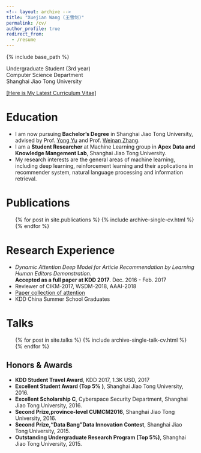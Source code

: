 ```yaml
---
<!-- layout: archive -->
title: "Xuejian Wang (王雪剑)"
permalink: /cv/
author_profile: true
redirect_from:
  - /resume
---
```


{% include base_path %}

Undergraduate Student (3rd year)<br>
Computer Science Department<br>
Shanghai Jiao Tong University<br>

[[Here is My Latest Curriculum Vitae]](http://xjwangsjtu.github.io/files/Wang.pdf)


Education
======
* I am now pursuing **Bachelor’s Degree** in Shanghai Jiao Tong University, advised by Prof. [Yong Yu](http://apex.sjtu.edu.cn/members/yyu) and Prof. [Weinan Zhang](http://wnzhang.net/).
* I am a  **Student Researcher** at Machine Learning group in **Apex Data and Knowledge Mangement Lab**, Shanghai Jiao Tong University.
* My research interests are the general areas of machine learning, including deep learning, reinforcement learning and their applications in recommender system, natural language processing and information retrieval.


Publications
======
  <ul>{% for post in site.publications %}
    {% include archive-single-cv.html %}
  {% endfor %}</ul>


Research Experience
======
* <i> Dynamic Attention Deep Model for Article Recommendation by Learning Human Editors Demonstration. </i> <br> **Accepted as a full paper at KDD 2017**. Dec. 2016 - Feb. 2017
* Reviewer of CIKM-2017, WSDM-2018, AAAI-2018
* [Paper collection of attention](https://github.com/LantaoYu/MARL-Papers)
* KDD China Summer School Graduates
  
Talks
======
  <ul>{% for post in site.talks %}
    {% include archive-single-talk-cv.html %}
  {% endfor %}</ul>

## Honors & Awards
* **KDD Student Travel Award**, KDD 2017, 1.3K USD, 2017
* **Excellent Student Award (Top 5% )**, Shanghai Jiao Tong University, 2016.
* **Excellent Scholarship C**, Cyberspace Security Department, Shanghai Jiao Tong University, 2016.
* **Second Prize,province-level CUMCM2016**, Shanghai Jiao Tong University, 2016.
* **Second Prize,“Data Bang”Data Innovation Contest**, Shanghai Jiao Tong University, 2015.
* **Outstanding Undergraduate Research Program (Top 5%)**, Shanghai Jiao Tong University, 2015.
